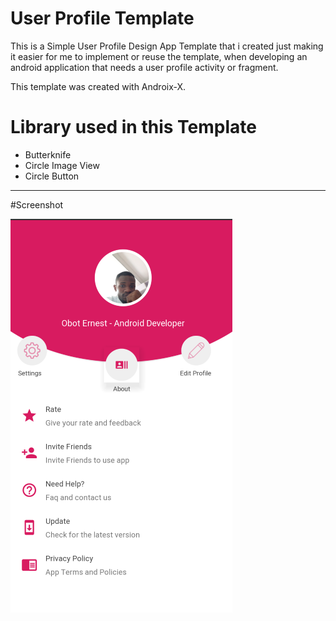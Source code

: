 # User Profile Template
 This is a Simple User Profile Design App Template that i created just making it easier for me to implement or reuse the template, when developing an
 android application that needs a user profile activity or fragment. 
 
 This template was created with Androix-X.
 
# Library used in this Template
- Butterknife
- Circle Image View
- Circle Button

***
#Screenshot

![](images/image_design.png)
